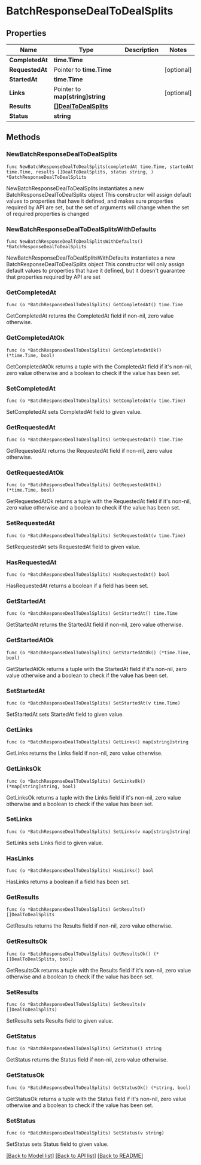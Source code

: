 # BatchResponseDealToDealSplits

## Properties

Name | Type | Description | Notes
------------ | ------------- | ------------- | -------------
**CompletedAt** | **time.Time** |  | 
**RequestedAt** | Pointer to **time.Time** |  | [optional] 
**StartedAt** | **time.Time** |  | 
**Links** | Pointer to **map[string]string** |  | [optional] 
**Results** | [**[]DealToDealSplits**](DealToDealSplits.md) |  | 
**Status** | **string** |  | 

## Methods

### NewBatchResponseDealToDealSplits

`func NewBatchResponseDealToDealSplits(completedAt time.Time, startedAt time.Time, results []DealToDealSplits, status string, ) *BatchResponseDealToDealSplits`

NewBatchResponseDealToDealSplits instantiates a new BatchResponseDealToDealSplits object
This constructor will assign default values to properties that have it defined,
and makes sure properties required by API are set, but the set of arguments
will change when the set of required properties is changed

### NewBatchResponseDealToDealSplitsWithDefaults

`func NewBatchResponseDealToDealSplitsWithDefaults() *BatchResponseDealToDealSplits`

NewBatchResponseDealToDealSplitsWithDefaults instantiates a new BatchResponseDealToDealSplits object
This constructor will only assign default values to properties that have it defined,
but it doesn't guarantee that properties required by API are set

### GetCompletedAt

`func (o *BatchResponseDealToDealSplits) GetCompletedAt() time.Time`

GetCompletedAt returns the CompletedAt field if non-nil, zero value otherwise.

### GetCompletedAtOk

`func (o *BatchResponseDealToDealSplits) GetCompletedAtOk() (*time.Time, bool)`

GetCompletedAtOk returns a tuple with the CompletedAt field if it's non-nil, zero value otherwise
and a boolean to check if the value has been set.

### SetCompletedAt

`func (o *BatchResponseDealToDealSplits) SetCompletedAt(v time.Time)`

SetCompletedAt sets CompletedAt field to given value.


### GetRequestedAt

`func (o *BatchResponseDealToDealSplits) GetRequestedAt() time.Time`

GetRequestedAt returns the RequestedAt field if non-nil, zero value otherwise.

### GetRequestedAtOk

`func (o *BatchResponseDealToDealSplits) GetRequestedAtOk() (*time.Time, bool)`

GetRequestedAtOk returns a tuple with the RequestedAt field if it's non-nil, zero value otherwise
and a boolean to check if the value has been set.

### SetRequestedAt

`func (o *BatchResponseDealToDealSplits) SetRequestedAt(v time.Time)`

SetRequestedAt sets RequestedAt field to given value.

### HasRequestedAt

`func (o *BatchResponseDealToDealSplits) HasRequestedAt() bool`

HasRequestedAt returns a boolean if a field has been set.

### GetStartedAt

`func (o *BatchResponseDealToDealSplits) GetStartedAt() time.Time`

GetStartedAt returns the StartedAt field if non-nil, zero value otherwise.

### GetStartedAtOk

`func (o *BatchResponseDealToDealSplits) GetStartedAtOk() (*time.Time, bool)`

GetStartedAtOk returns a tuple with the StartedAt field if it's non-nil, zero value otherwise
and a boolean to check if the value has been set.

### SetStartedAt

`func (o *BatchResponseDealToDealSplits) SetStartedAt(v time.Time)`

SetStartedAt sets StartedAt field to given value.


### GetLinks

`func (o *BatchResponseDealToDealSplits) GetLinks() map[string]string`

GetLinks returns the Links field if non-nil, zero value otherwise.

### GetLinksOk

`func (o *BatchResponseDealToDealSplits) GetLinksOk() (*map[string]string, bool)`

GetLinksOk returns a tuple with the Links field if it's non-nil, zero value otherwise
and a boolean to check if the value has been set.

### SetLinks

`func (o *BatchResponseDealToDealSplits) SetLinks(v map[string]string)`

SetLinks sets Links field to given value.

### HasLinks

`func (o *BatchResponseDealToDealSplits) HasLinks() bool`

HasLinks returns a boolean if a field has been set.

### GetResults

`func (o *BatchResponseDealToDealSplits) GetResults() []DealToDealSplits`

GetResults returns the Results field if non-nil, zero value otherwise.

### GetResultsOk

`func (o *BatchResponseDealToDealSplits) GetResultsOk() (*[]DealToDealSplits, bool)`

GetResultsOk returns a tuple with the Results field if it's non-nil, zero value otherwise
and a boolean to check if the value has been set.

### SetResults

`func (o *BatchResponseDealToDealSplits) SetResults(v []DealToDealSplits)`

SetResults sets Results field to given value.


### GetStatus

`func (o *BatchResponseDealToDealSplits) GetStatus() string`

GetStatus returns the Status field if non-nil, zero value otherwise.

### GetStatusOk

`func (o *BatchResponseDealToDealSplits) GetStatusOk() (*string, bool)`

GetStatusOk returns a tuple with the Status field if it's non-nil, zero value otherwise
and a boolean to check if the value has been set.

### SetStatus

`func (o *BatchResponseDealToDealSplits) SetStatus(v string)`

SetStatus sets Status field to given value.



[[Back to Model list]](../README.md#documentation-for-models) [[Back to API list]](../README.md#documentation-for-api-endpoints) [[Back to README]](../README.md)


